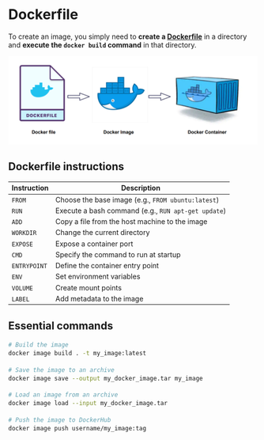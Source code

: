 # Dockerfile

To create an image, you simply need to **create a [Dockerfile](https://docs.docker.com/reference/dockerfile/)** in a directory and **execute the `docker build` command** in that directory.

![dockerfile](/learning/docker/dockerfile.png)

## Dockerfile instructions

| Instruction    | Description                                               |
|------------|-----------------------------------------------------|
| `FROM`     | Choose the base image (e.g., `FROM ubuntu:latest`)  |
| `RUN`      | Execute a bash command (e.g., `RUN apt-get update`) |
| `ADD`      | Copy a file from the host machine to the image      |
| `WORKDIR`  | Change the current directory                        |
| `EXPOSE`   | Expose a container port                             |
| `CMD`      | Specify the command to run at startup               |
| `ENTRYPOINT` | Define the container entry point                  |
| `ENV`      | Set environment variables                           |
| `VOLUME`   | Create mount points                                 |
| `LABEL`    | Add metadata to the image                           |

## Essential commands

```bash
# Build the image
docker image build . -t my_image:latest

# Save the image to an archive
docker image save --output my_docker_image.tar my_image

# Load an image from an archive
docker image load --input my_docker_image.tar

# Push the image to DockerHub
docker image push username/my_image:tag
```